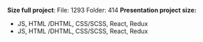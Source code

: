**Size full project**: File: 1293 Folder: 414
**Presentation project size:**
- JS, HTML /DHTML, CSS/SCSS, React, Redux
- JS, HTML /DHTML, CSS/SCSS, React, Redux

<!---
sunnywizard/sunnywizard is a ✨ special ✨ repository because its `README.md` (this file) appears on your GitHub profile.
You can click the Preview link to take a look at your changes.
--->
